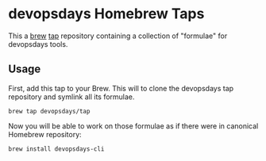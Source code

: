 # devopsdays Homebrew Taps

This a [brew](https://github.com/mxcl/homebrew) [tap](https://github.com/Homebrew/homebrew/tree/master/share/doc/homebrew#readme) repository containing a collection of "formulae" for devopsdays tools. 

## Usage

First, add this tap to your Brew. This will to clone the devopsdays tap repository and symlink all its formulae.

    brew tap devopsdays/tap

Now you will be able to work on those formulae as if there were in canonical Homebrew repository:

    brew install devopsdays-cli
